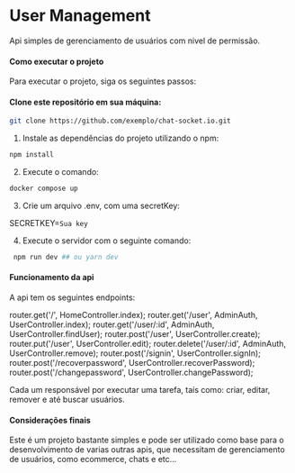 # User Management
Api simples de gerenciamento de usuários com nivel de permissão.

#### Como executar o projeto
Para executar o projeto, siga os seguintes passos:

#### Clone este repositório em sua máquina:

```bash
git clone https://github.com/exemplo/chat-socket.io.git
```
1. Instale as dependências do projeto utilizando o npm:

```bash
npm install
```

2. Execute o comando:

```bash
docker compose up
```

3. Crie um arquivo .env, com uma secretKey:

SECRETKEY=`Sua key`

4. Execute o servidor com o seguinte comando:

```bash
 npm run dev ## ou yarn dev
```

#### Funcionamento da api

A api tem os seguintes endpoints:

router.get('/', HomeController.index);
router.get('/user', AdminAuth, UserController.index);
router.get('/user/:id', AdminAuth, UserController.findUser);
router.post('/user', UserController.create);
router.put('/user', UserController.edit);
router.delete('/user/:id', AdminAuth, UserController.remove);
router.post('/signin', UserController.signIn);
router.post('/recoverpassword', UserController.recoverPassword);
router.post('/changepassword', UserController.changePassword);

Cada um responsável por executar uma tarefa, taís como: criar, editar, remover e até buscar usuários.


#### Considerações finais

Este é um projeto bastante simples e pode ser utilizado como base para o desenvolvimento de varias outras apis, que necessitam de gerenciamento de usuários, como ecommerce, chats e etc...
